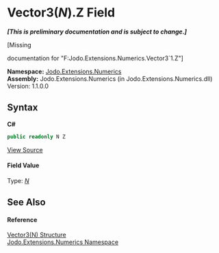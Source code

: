 # Vector3(*N*).Z Field
 _**\[This is preliminary documentation and is subject to change.\]**_

\[Missing <summary> documentation for "F:Jodo.Extensions.Numerics.Vector3`1.Z"\]

**Namespace:**&nbsp;<a href="N_Jodo_Extensions_Numerics">Jodo.Extensions.Numerics</a><br />**Assembly:**&nbsp;Jodo.Extensions.Numerics (in Jodo.Extensions.Numerics.dll) Version: 1.1.0.0

## Syntax

**C#**<br />
``` C#
public readonly N Z
```

<a href="https://github.com/JosephJShort/Jodo.Extensions/blob/main/src/Jodo.Extensions.Numerics/Vector3.cs" rel="noopener noreferrer" title="View the source code">View Source</a><br />

#### Field Value
Type: <a href="T_Jodo_Extensions_Numerics_Vector3_1">*N*</a>

## See Also


#### Reference
<a href="T_Jodo_Extensions_Numerics_Vector3_1">Vector3(N) Structure</a><br /><a href="N_Jodo_Extensions_Numerics">Jodo.Extensions.Numerics Namespace</a><br />
